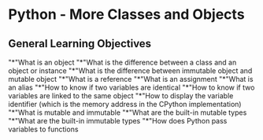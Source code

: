 <h1>Python - More Classes and Objects</h1>

<h2>General Learning Objectives</h2>
"*"What is an object
"*"What is the difference between a class and an object or instance
"*"What is the difference between immutable object and mutable object
"*"What is a reference
"*"What is an assignment
"*"What is an alias
"*"How to know if two variables are identical
"*"How to know if two variables are linked to the same object
"*"How to display the variable identifier (which is the memory address in the CPython implementation)
"*"What is mutable and immutable
"*"What are the built-in mutable types
"*"What are the built-in immutable types
"*"How does Python pass variables to functions
